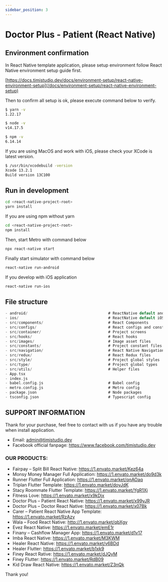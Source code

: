 ```yaml
---
sidebar_position: 3
---
```


# Doctor Plus - Patient (React Native)

## Environment confirmation

In React Native template application, please setup environment follow React Native environment setup guide first.

[https://docs.timistudio.dev/docs/environment-setup/react-native-environment-setup](/docs/environment-setup/react-native-environment-setup)

Then to confirm all setup is ok, please execute command below to verify.

```bash
$ yarn -v
1.22.17

$ node -v
v14.17.5

$ npm -v
6.14.14
```

If you are using MacOS and work with iOS, please check your XCode is latest version.

```bash
$ /usr/bin/xcodebuild -version
Xcode 13.2.1
Build version 13C100
```

## Run in development

```bash
cd <react-native-project-root>
yarn install
```

If you are using npm without yarn

```bash
cd <react-native-project-root>
npm install
```

Then, start Metro with command below

```bash
npx react-native start
```

Finally start simulator with command below

```bash
react-native run-android
```

If you develop with iOS application

```bash
react-native run-ios
```

## File structure

```c
- android/                                    # ReactNative default android files
- ios/                                        # ReactNative default iOS files
- src/components/                             # React Components
- src/configs/                                # React configs and constant files
- src/container/                              # Project screens
- src/hooks/                                  # React hooks
- src/images/                                 # Image asset files
- src/constants/                              # Project constant files
- src/navigation/                             # React Native Navigation
- src/redux/                                  # React Redux files
- src/style/                                  # Project global styles
- src/type/                                   # Project global types
- src/utils/                                  # Helper files
- App.tsx
- index.js
- babel.config.js                             # Babel config
- metro.config.js                             # Metro config
- package.json                                # Node packages
- tsconfig.json                               # Typescript config
```

## SUPPORT INFORMATION

Thank for your purchase, feel free to contact with us if you have any trouble when install application.

- Email: admin@timistudio.dev
- Facebook official fanpage: <https://www.facebook.com/timistudio.dev>

### OUR PRODUCTS:

- Fairpay – Split Bill React Native: https://1.envato.market/Kez64a
- Monsy Money Manager Full Application: https://1.envato.market/do9d3k
- Runner Flutter Full Application: https://1.envato.market/qnAOaq
- Triplan Flutter Template: https://1.envato.market/doyJdK
- Stacy Roommate Flutter Template: https://1.envato.market/YgR1Xj
- Fitness Love: https://1.envato.market/x9kDjx
- Doctor Plus – Patient React Native: https://1.envato.market/x99yJR
- Doctor Plus – Doctor React Native: https://1.envato.market/x07Bk
- Carer – Patient React Native App Template: https://1.envato.market/RzAzy
- Wala – Food React Native: http://1.envato.market/qbXgy
- Evez React Native: https://1.envato.market/emE1r
- Finany – Cashflow Manager App: https://1.envato.market/d1v17
- Imba React Native: https://1.envato.market/M3KWM
- Healer React Native: https://1.envato.market/v6BDd
- Healer Flutter: https://1.envato.market/b1xk9
- Finey React Rative: https://1.envato.market/dJQyM
- Finey Flutter: https://1.envato.market/RdB09
- Kid Draw React Native: https://1.envato.market/Z3nQk

Thank you!
